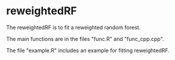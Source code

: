 # reweightedRF

The reweightedRF is to fit a reweighted random forest. 

The main functions are in the files "func.R" and "func_cpp.cpp". 

The file "example.R" includes an example for fitting reweightedRF.

